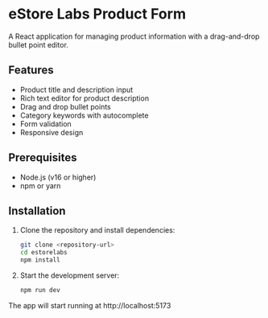 # eStore Labs Product Form

A React application for managing product information with a drag-and-drop bullet point editor.

## Features

- Product title and description input
- Rich text editor for product description
- Drag and drop bullet points
- Category keywords with autocomplete
- Form validation
- Responsive design

## Prerequisites

- Node.js (v16 or higher)
- npm or yarn

## Installation

1. Clone the repository and install dependencies:
   ```bash
   git clone <repository-url>
   cd estorelabs
   npm install
   ```

2. Start the development server:
   ```bash
   npm run dev
   ```

The app will start running at http://localhost:5173
